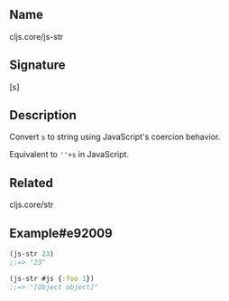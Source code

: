 ## Name
cljs.core/js-str

## Signature
[s]

## Description

Convert `s` to string using JavaScript's coercion behavior.

Equivalent to `''+s` in JavaScript.

## Related
cljs.core/str

## Example#e92009

```clj
(js-str 23)
;;=> "23"

(js-str #js {:foo 1})
;;=> "[Object object]"
```
